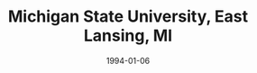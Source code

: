 ---
title: "Michigan State University, East Lansing, MI"
project_id: 
date: 1994-01-06
conference_id: ""
presenters:
   - peter_bandettini
summary: "Michigan State University, East Lansing, MI"
file: /assets/presentations/
filename: 
layout: presentation
---